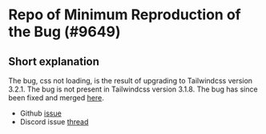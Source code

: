 # Repo of Minimum Reproduction of the Bug (#9649)

## Short explanation

The bug, css not loading, is the result of upgrading to Tailwindcss version 3.2.1. The bug is not present in Tailwindcss version 3.1.8. The bug has since been fixed and merged [here](https://github.com/tailwindlabs/tailwindcss/pull/9650).

-   Github [issue](https://github.com/tailwindlabs/tailwindcss/issues/9649)
-   Discord issue [thread](https://discord.com/channels/486935104384532500/1033999336499060746/1033999336499060746)
